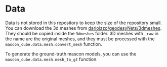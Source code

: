 # Data

Data is not stored in this repository to keep the size of the repository small.
You can download the 3d meshes from [darioizzo/geodesyNets/3dmeshes](https://github.com/darioizzo/geodesyNets/tree/1edbb64d1e8e355e124a41eac27a14d7c5c5d881/3dmeshes). They should be copied inside the `3dmeshes` folder.
3D meshes with `_raw` in the name are the original meshes, and they must be processed with the `mascon_cube.data.mesh.convert_mesh` function.

To generate the ground-truth mascon models, you can use the `mascon_cube.data.mesh.mesh_to_gt` function.